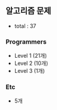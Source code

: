 ## 알고리즘 문제

-   total : 37

### Programmers

-   Level 1 (21개)
-   Level 2 (10개)
-   Level 3 (1개)

### Etc

-   5개
